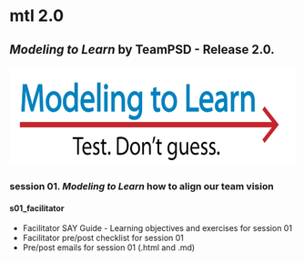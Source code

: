 # mtl 2.0

## *Modeling to Learn* by TeamPSD - Release 2.0.

<img src = "https://github.com/lzim/teampsd/blob/master/resources/logos/mtl_testdontguess_sm.png"
     height = "175" width = "650">  

### session 01. *Modeling to Learn* how to align our team vision

#### s01_facilitator

- Facilitator SAY Guide - Learning objectives and exercises for session 01
- Facilitator pre/post checklist for session 01
- Pre/post emails for session 01 (.html and .md)
